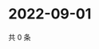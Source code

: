# 2022-09-01

共 0 条

<!-- BEGIN WEIBO -->
<!-- 最后更新时间 Thu Sep 01 2022 20:09:29 GMT+0800 (China Standard Time) -->

<!-- END WEIBO -->
